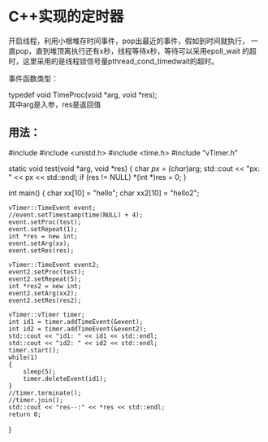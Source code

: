 # C++实现的定时器


开启线程，利用小根堆存时间事件，pop出最近的事件，假如到时间就执行，
一直pop，直到堆顶离执行还有x秒，线程等待x秒，等待可以采用epoll_wait
的超时，这里采用的是线程锁信号量pthread_cond_timedwait的超时。


事件函数类型：

typedef void TimeProc(void *arg, void *res);    
其中arg是入参，res是返回值


## 用法：

#include <iostream>
#include <unistd.h>
#include <time.h>
#include "vTimer.h"

static void test(void *arg, void *res)
{
    char *px = (char*)arg;
    std::cout << "px: " << px << std::endl;
    if (res != NULL)
        *(int *)res = 0; 
}

int main()
{
    char xx[10] = "hello";
    char xx2[10] = "hello2";

    vTimer::TimeEvent event;
    //event.setTimestamp(time(NULL) + 4);
    event.setProc(test);
    event.setRepeat(1);
    int *res = new int;
    event.setArg(xx);
    event.setRes(res);

    vTimer::TimeEvent event2;
    event2.setProc(test);
    event2.setRepeat(5);
    int *res2 = new int;
    event2.setArg(xx2);
    event2.setRes(res2);

    vTimer::vTimer timer;
    int id1 = timer.addTimeEvent(&event);
    int id2 = timer.addTimeEvent(&event2);
    std::cout << "id1: " << id1 << std::endl;
    std::cout << "id2: " << id2 << std::endl;
    timer.start();
    while(1)
    {
        sleep(5);
        timer.deleteEvent(id1);
    }
    //timer.terminate();
    //timer.join();
    std::cout << "res--:" << *res << std::endl;
    return 0;
}
